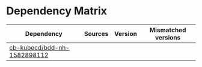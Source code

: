# Dependency Matrix

Dependency | Sources | Version | Mismatched versions
---------- | ------- | ------- | -------------------
[cb-kubecd/bdd-nh-1582898112](https://github.com/cb-kubecd/bdd-nh-1582898112.git) |  | []() | 
